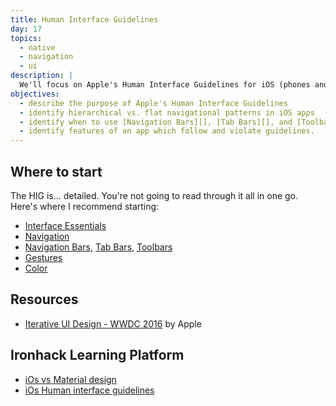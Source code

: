 ```yaml
---
title: Human Interface Guidelines
day: 17
topics:
  - native
  - navigation
  - ui
description: |
  We'll focus on Apple's Human Interface Guidelines for iOS (phones and tablets) for now, with an emphasis on the navigation models in iOS.
objectives:
  - describe the purpose of Apple's Human Interface Guidelines
  - identify hierarchical vs. flat navigational patterns in iOS apps
  - identify when to use [Navigation Bars][], [Tab Bars][], and [Toolbars][]
  - identify features of an app which follow and violate guidelines.
---
```


Where to start
--------------

The HIG is... detailed. You're not going to read through it all in one go. Here's where I recommend starting:

- [Interface Essentials](https://developer.apple.com/design/human-interface-guidelines/ios/overview/interface-essentials/)
- [Navigation](https://developer.apple.com/design/human-interface-guidelines/ios/app-architecture/navigation/)
- [Navigation Bars][], [Tab Bars][], [Toolbars][]
- [Gestures](https://developer.apple.com/design/human-interface-guidelines/ios/user-interaction/gestures/)
- [Color](https://developer.apple.com/design/human-interface-guidelines/ios/visual-design/color/)

[Navigation Bars]: https://developer.apple.com/design/human-interface-guidelines/ios/bars/navigation-bars/
[Tab Bars]: https://developer.apple.com/design/human-interface-guidelines/ios/bars/tab-bars/
[Toolbars]: https://developer.apple.com/design/human-interface-guidelines/ios/bars/toolbars/


Resources
---------
- [Iterative UI Design - WWDC 2016](https://developer.apple.com/videos/play/wwdc2016/805/) by Apple


Ironhack Learning Platform
--------------------------
- [iOs vs Material design](http://learn.ironhack.com/#/learning_unit/7072)
- [iOs Human interface guidelines](http://learn.ironhack.com/#/learning_unit/7073)
